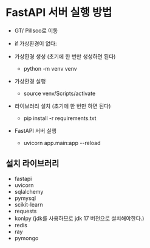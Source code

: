 # FastAPI 서버 실행 방법

- GT/ Pillsoo로 이동

- if 가상환경이 없다:

- 가상환경 생성 (초기에 한 번만 생성하면 된다)

  - python -m venv venv

- 가상환경 실행

  - source venv/Scripts/activate

- 라이브러리 설치 (초기에 한 번만 하면 된다)

  - pip install -r requirements.txt

- FastAPI 서버 실행

  - uvicorn app.main:app --reload

## 설치 라이브러리

- fastapi
- uvicorn
- sqlalchemy
- pymysql
- scikit-learn
- requests
- konlpy (jdk를 사용하므로 jdk 17 버전으로 설치해야한다.)
- redis
- ray
- pymongo
